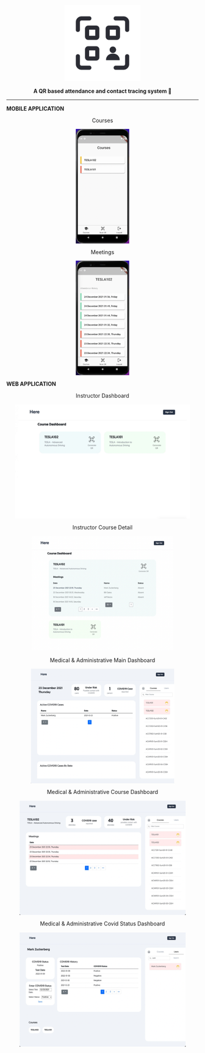 <p align="center"> <img height="200px" src="https://github.com/hereapp/Here/blob/main/images/qrBlack.png?raw=true"/>
<p align="center">
  <strong>A QR based attendance and contact tracing system 📱</strong>
</p>

---

<strong>MOBILE APPLICATION</strong>
<p align="center">Courses<p/>
<p align="center">
  <img align ="center" height="300px" src="https://github.com/hereapp/Here/blob/main/images/mobileCourses.png?raw=true"/>
<p/>
<p align="center">Meetings<p/>
<p align="center">
  <img align ="center" height="300px" src="https://github.com/hereapp/Here/blob/main/images/mobileMeetings.png?raw=true"/>
<p/>

<strong>WEB APPLICATION</strong>
<p align="center">Instructor Dashboard <p/>
<p align="center">
  <img align ="center" height="300px" src="https://github.com/hereapp/Here/blob/main/images/webDashboard.png?raw=true"/>
<p/>
<p align="center">Instructor Course Detail <p/>
<p align="center">
  <img height="300px" src="https://github.com/hereapp/Here/blob/main/images/webDetail.png?raw=true"/>
<p/>
<p align="center">Medical & Administrative Main Dashboard <p/>
<p align="center">
  <img align ="center" height="300px" src="https://github.com/hereapp/Here/blob/main/images/medicalMain.png?raw=true"/>
<p/>
<p align="center">Medical & Administrative Course Dashboard <p/>
<p align="center">
  <img align ="center" height="300px" src="https://github.com/hereapp/Here/blob/main/images/medicalCourse.png?raw=true"/>
<p/>
<p align="center">Medical & Administrative Covid Status Dashboard <p/>
<p align="center">
  <img align ="center" height="300px" src="https://github.com/hereapp/Here/blob/main/images/medicalStatus.png?raw=true"/>
<p/>
